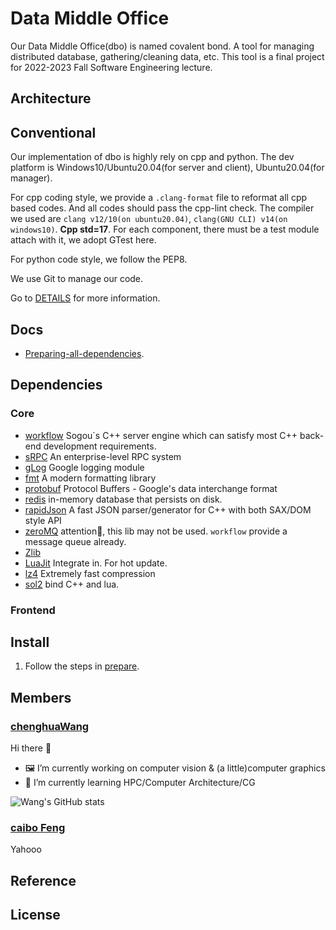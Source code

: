 # Data Middle Office

Our Data Middle Office(dbo) is named covalent bond. A tool for managing distributed database, gathering/cleaning data, etc. This tool is a final project for 2022-2023 Fall Software Engineering lecture.

## Architecture

## Conventional

Our implementation of dbo is highly rely on cpp and python. The dev platform is Windows10/Ubuntu20.04(for server and client), Ubuntu20.04(for manager).

For cpp coding style, we provide a `.clang-format` file to reformat all cpp based codes. And all codes should pass the cpp-lint check. The compiler we used are `clang v12/10(on ubuntu20.04)`, `clang(GNU CLI) v14(on windows10)`. **Cpp std=17**. For each component, there must be a test module attach with it, we adopt GTest here.

For python code style, we follow the PEP8.

We use Git to manage our code.

Go to [DETAILS](./docs/prepare.md) for more information.

## Docs

* [Preparing-all-dependencies](./docs/prepare.md).

## Dependencies

### Core

* [workflow](https://github.com/sogou/workflow) Sogou`s C++ server engine which can satisfy most C++ back-end development requirements.
* [sRPC](https://github.com/sogou/srpc) An enterprise-level RPC system
* [gLog](https://github.com/google/glog) Google logging module
* [fmt](https://github.com/fmtlib/fmt) A modern formatting library
* [protobuf](https://github.com/protocolbuffers/protobuf) Protocol Buffers - Google's data interchange format
* [redis](https://github.com/redis/redis) in-memory database that persists on disk.
* [rapidJson](https://github.com/Tencent/rapidjson) A fast JSON parser/generator for C++ with both SAX/DOM style API
* [zeroMQ](https://github.com/zeromq/libzmq) attention👀, this lib may not be used. `workflow` provide a message queue already.
* [Zlib](https://github.com/madler/zlib)
* [LuaJit](https://github.com/LuaJIT/LuaJIT) Integrate in. For hot update.
* [lz4](https://github.com/lz4/lz4) Extremely fast compression
* [sol2](https://github.com/ThePhD/sol2) bind C++ and lua.

### Frontend

## Install

1. Follow the steps in [prepare](./docs/prepare.md).

## Members

### [chenghuaWang](https://github.com/chenghuaWang)

Hi there 👋

- 🖼️ I’m currently working on computer vision & (a little)computer graphics
- 🌱 I’m currently learning HPC/Computer Architecture/CG

![Wang's GitHub stats](https://github-readme-stats.vercel.app/api?username=chenghuaWang&bg_color=30,e96443,904e95&title_color=fff&text_color=fff)

### [caibo Feng](https://github.com/caibofeng)

Yahooo

## Reference

## License
